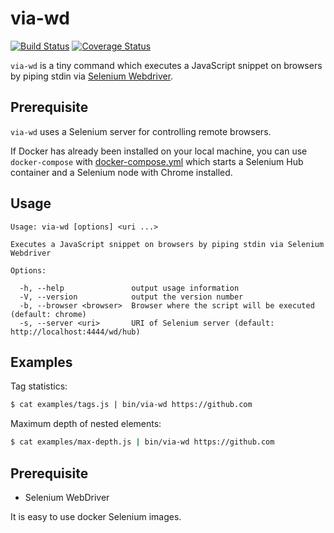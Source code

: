 # via-wd

[![Build Status][build-status]][build-page]
[![Coverage Status][coverage-status]][coverage-page]

`via-wd` is a tiny command which executes a JavaScript snippet on browsers by
piping stdin via [Selenium Webdriver].

## Prerequisite

`via-wd` uses a Selenium server for controlling remote browsers.

If Docker has already been installed on your local machine, you can use
`docker-compose` with [docker-compose.yml](./docker-compose.yml) which starts a
Selenium Hub container and a Selenium node with Chrome installed.

## Usage

```
Usage: via-wd [options] <uri ...>

Executes a JavaScript snippet on browsers by piping stdin via Selenium Webdriver

Options:

  -h, --help               output usage information
  -V, --version            output the version number
  -b, --browser <browser>  Browser where the script will be executed (default: chrome)
  -s, --server <uri>       URI of Selenium server (default: http://localhost:4444/wd/hub)
```

## Examples

Tag statistics:

```sh
$ cat examples/tags.js | bin/via-wd https://github.com
```

Maximum depth of nested elements:

```sh
$ cat examples/max-depth.js | bin/via-wd https://github.com
```

## Prerequisite

* Selenium WebDriver

It is easy to use docker Selenium images.

[Selenium Webdriver]: https://www.npmjs.com/package/selenium-webdriver
[build-status]: https://travis-ci.org/MasayukiNagamachi/via-wd.svg?branch=master
[build-page]: https://travis-ci.org/MasayukiNagamachi/via-wd
[coverage-status]: https://codecov.io/gh/MasayukiNagamachi/via-wd/branch/master/graph/badge.svg
[coverage-page]: https://codecov.io/gh/MasayukiNagamachi/via-wd
